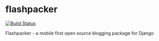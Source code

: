 flashpacker
===========

[![Build Status](https://secure.travis-ci.org/j7nn7k/django-flashpacker.png)](http://travis-ci.org/j7nn7k/django-flashpacker)

Flashpacker - a mobile first open source blogging package for Django
